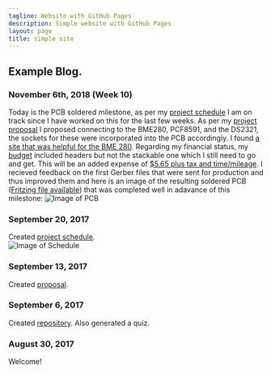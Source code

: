 ```yaml
---
tagline: Website with GitHub Pages
description: Simple website with GitHub Pages
layout: page
title: simple site
---
```


Example Blog.
-------------

### November 6th, 2018 (Week 10)

Today is the PCB soldered milestone, as per my [project schedule](https://github.com/six0four/StudentSenseHat/blob/master/documentation/Week3RubricforProjectSchedule.xml) I am on track since I have worked on this for the last few weeks. As per my [project proposal](https://github.com/six0four/StudentSenseHat/blob/master/documentation/ProposalContentStudentNameRev02.pdf) I proposed connecting to the BME280, PCF8591, and the DS2321, the sockets for these were incorporated into the PCB accordingly. I found [a site that was helpful for the BME 280](https://www.raspberrypi-spy.co.uk/2016/07/using-bme280-i2c-temperature-pressure-sensor-in-python/). Regarding my financial status, my [budget](https://github.com/six0four/MicroRover/raw/master/PartsFor20MicroRoversRev02.xlsx) included headers but not the stackable one which I still need to go and get. This will be an added expense of [$5.65 plus tax and time/mileage](https://www.creatroninc.com/product/stackable-header-for-raspberry-pi/). I recieved feedback on the first Gerber files that were sent for production and thus improved them and here is an image of the resulting soldered PCB ([Fritzing file available](https://github.com/six0four/StudentSenseHat/blob/master/electronics/StudentSenseHatV06.fzz)) that was completed well in adavance of this milestone:
![Image of PCB](https://raw.githubusercontent.com/six0four/StudentSenseHat/master/images/SSHrev05.jpg)

### September 20, 2017

Created [project schedule](https://github.com/six0four/StudentSenseHat/blob/master/documentation/Week3RubricforProjectSchedule.xml).  
![Image of Schedule](https://raw.githubusercontent.com/six0four/StudentSenseHat/master/documentation/Week3RubricforProjectSchedule.jpg)

### September 13, 2017

Created [proposal](https://github.com/six0four/StudentSenseHat/blob/master/documentation/ProposalContentStudentNameRev02.pdf).

### September 6, 2017

Created [repository](https://github.com/six0four/StudentSenseHat). Also generated a quiz.

### August 30, 2017

Welcome!
